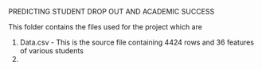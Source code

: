 
PREDICTING STUDENT DROP OUT AND ACADEMIC SUCCESS

This folder contains the files used for the project which are

1. Data.csv - This is the source file containing 4424 rows and 36 features of various students
2. 
